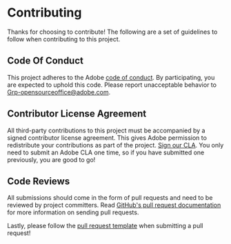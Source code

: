 # Contributing

Thanks for choosing to contribute! The following are a set of guidelines to follow when contributing to this project.

## Code Of Conduct

This project adheres to the Adobe [code of conduct](https://github.com/AdobeDocs/project-firefly/blob/main/.github/CODE_OF_CONDUCT.md). By participating, you are expected to uphold this code. Please report unacceptable behavior to [Grp-opensourceoffice@adobe.com](mailto:Grp-opensourceoffice@adobe.com).

## Contributor License Agreement

All third-party contributions to this project must be accompanied by a signed contributor license agreement. This gives Adobe permission to redistribute your contributions as part of the project. [Sign our CLA](http://opensource.adobe.com/cla.html). You only need to submit an Adobe CLA one time, so if you have submitted one previously, you are good to go!

## Code Reviews

All submissions should come in the form of pull requests and need to be reviewed by project committers. Read [GitHub's pull request documentation](https://help.github.com/articles/about-pull-requests/) for more information on sending pull requests.

Lastly, please follow the [pull request template](https://github.com/AdobeDocs/project-firefly/blob/main/.github/PULL_REQUEST_TEMPLATE.md) when submitting a pull request!